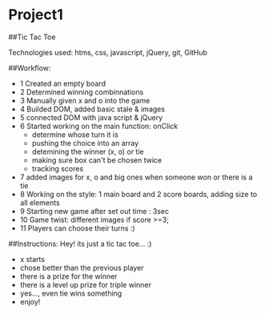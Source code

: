 # Project1

##Tic Tac Toe

Technologies used:
htms, css, javascript, jQuery, git, GitHub

##Workflow:

- 1 Created an empty board
- 2 Determined winning combinnations
- 3 Manually given x and o into the game
- 4 Builded DOM, added basic stale & images
- 5 connected DOM with java script & jQuery
- 6 Started working on the main function: onClick
    - determine whose turn it is
    - pushing the choice into an array
    - detemining the winner (x, o) or tie
    - making sure box can't be chosen twice
    - tracking scores
- 7 added images for x, o and big ones when someone won or there is a tie
- 8 Working on the style: 1 main board and 2 score boards, adding size to all elements
- 9 Starting new game after set out time : 3sec
- 10 Game twist: different images if score >=3;
- 11 Players can choose their turns :)


##Instructions: Hey! its just a tic tac toe... :)
- x starts
- chose better than the previous player
- there is a prize for the winner
- there is a level up prize for triple winner
- yes..., even tie wins something
- enjoy! 



